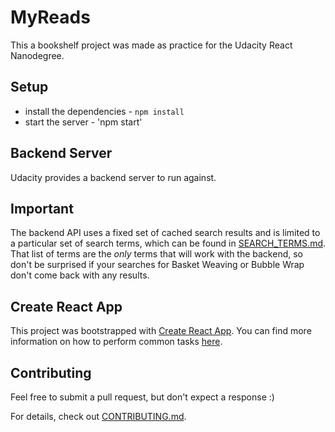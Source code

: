 # MyReads

This a bookshelf project was made as practice for the Udacity React Nanodegree.

## Setup

* install the dependencies - `npm install`
* start the server - 'npm start'

## Backend Server

Udacity provides a backend server to run against.

## Important
The backend API uses a fixed set of cached search results and is limited to a particular set of search terms, which can be found in [SEARCH_TERMS.md](SEARCH_TERMS.md). That list of terms are the _only_ terms that will work with the backend, so don't be surprised if your searches for Basket Weaving or Bubble Wrap don't come back with any results.

## Create React App

This project was bootstrapped with [Create React App](https://github.com/facebookincubator/create-react-app). You can find more information on how to perform common tasks [here](https://github.com/facebookincubator/create-react-app/blob/master/packages/react-scripts/template/README.md).

## Contributing

Feel free to submit a pull request, but don't expect a response :)

For details, check out [CONTRIBUTING.md](CONTRIBUTING.md).
